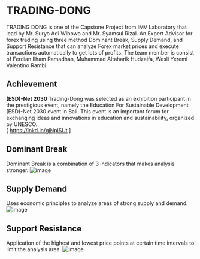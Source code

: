 # TRADING-DONG
TRADING DONG is one of the Capstone Project from IMV Laboratory that lead by Mr. Suryo Adi Wibowo  and Mr. Syamsul Rizal. An Expert Advisor for forex trading using three method Dominant Break, Supply  Demand, and Support Resistance that can analyze Forex market prices and execute transactions automatically to get lots of profits. The team member is  consist of Ferdian Ilham Ramadhan, Muhammad Altaharik Hudzaifa, Wesli Yeremi Valentino Rambi.

## Achievement
**(ESD)-Net 2030**
Trading-Dong was selected as an exhibition participant in the prestigious event, namely the Education For Sustainable Development (ESD)-Net 2030 event in Bali. This event is an important forum for exchanging ideas and innovations in education and sustainability, organized by UNESCO. <br>
[ https://lnkd.in/gjNpiSUt ]
<br>

## Dominant Break
Dominant Break is a combination of 3 indicators that makes analysis stronger.
![image](https://user-images.githubusercontent.com/75151812/236784098-81bbb04c-888a-4e8b-aed9-a3c6a3541d5c.png)
<br>

## Supply Demand
Uses economic principles to analyze areas of strong supply and demand.
![image](https://user-images.githubusercontent.com/75151812/236784379-b32b77f4-e54c-404c-ba40-bb46966c232d.png)
<br>

## Support Resistance
Application of the highest and lowest price points at certain time intervals to limit the analysis area.
![image](https://user-images.githubusercontent.com/75151812/236784349-a7e5aa05-1554-459d-8d0e-ce4c4adff31e.png)

